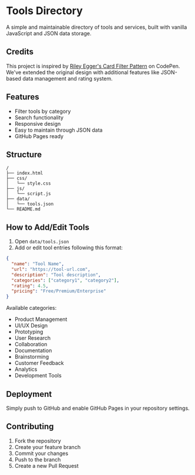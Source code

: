 # Tools Directory

A simple and maintainable directory of tools and services, built with vanilla JavaScript and JSON data storage.

## Credits

This project is inspired by [Riley Egger's Card Filter Pattern](https://codepen.io/eggeriley/pen/JjePxRm) on CodePen. We've extended the original design with additional features like JSON-based data management and rating system.

## Features

- Filter tools by category
- Search functionality
- Responsive design
- Easy to maintain through JSON data
- GitHub Pages ready

## Structure

```
/
├── index.html
├── css/
│   └── style.css
├── js/
│   └── script.js
├── data/
│   └── tools.json
└── README.md
```

## How to Add/Edit Tools

1. Open `data/tools.json`
2. Add or edit tool entries following this format:

```json
{
  "name": "Tool Name",
  "url": "https://tool-url.com",
  "description": "Tool description",
  "categories": ["category1", "category2"],
  "rating": 4.5,
  "pricing": "Free/Premium/Enterprise"
}
```

Available categories:
- Product Management
- UI/UX Design
- Prototyping
- User Research
- Collaboration
- Documentation
- Brainstorming
- Customer Feedback
- Analytics
- Development Tools

## Deployment

Simply push to GitHub and enable GitHub Pages in your repository settings.

## Contributing

1. Fork the repository
2. Create your feature branch
3. Commit your changes
4. Push to the branch
5. Create a new Pull Request



